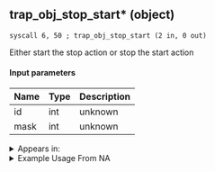 ## trap_obj_stop_start* (object)

`syscall 6, 50 ; trap_obj_stop_start (2 in, 0 out)`

Either start the stop action or stop the start action

#### Input parameters
| Name | Type | Description
|------|------|------------
| id   | int   | unknown
| mask   | int   | unknown




<details>
	<summary>Appears in:</summary>

</details>

<details>
	<summary>Example Usage From NA</summary>

</details>

